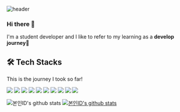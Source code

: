 ![header](https://capsule-render.vercel.app/api?type=waving&color=a2bece&height=200&text=🌱%20Develop%20Journey%20🌱&fontSize=50&animation=fadeIn&fontColor=727996&fontAlignY=35)
### Hi there 👋
I'm a student developer and I like to refer to my learning as a **develop journey**🎈

## 🛠 Tech Stacks
This is the journey I took so far!

<img src="https://img.shields.io/badge/Python-3766AB?style=flat&logo=Python&logoColor=white"/></a>
<img src="https://img.shields.io/badge/HTML-E34F26?style=flat&logo=HTML5&logoColor=white"/></a>
<img src="https://img.shields.io/badge/CSS-1572B6?style=flat&logo=CSS3&logoColor=white"/></a>
<img src="https://img.shields.io/badge/JS-F7DF1E?style=flat&logo=JavaScript&logoColor=white"/></a>
<img src="https://img.shields.io/badge/React-61DAFB?style=flat&logo=React&logoColor=white"/></a>
<img src="https://img.shields.io/badge/Java-3766AB?style=flat&logo=Java&logoColor=white"/></a>
<img src="https://img.shields.io/badge/C-A8B9CC?style=flat&logo=C&logoColor=white"/></a> 
<img src="https://img.shields.io/badge/Dart-0175C2?style=flat&logo=Dart&logoColor=white"/></a>
<img src="https://img.shields.io/badge/Flutter-02569B?style=flat&logo=Flutter&logoColor=white"/></a>
<img src="https://img.shields.io/badge/MySQL-4479A1?style=flat&logo=MySQL&logoColor=white"/></a>



![본인ID's github stats](https://github-readme-stats.vercel.app/api?username=delee5695&show_icons=true)
[![본인ID's github stats](https://github-readme-stats.vercel.app/api/top-langs/?username=delee5695&show_icons=true&hide_border=true&title_color=004386&icon_color=004386&layout=compact)](https://github.com/delee5695)



<!--
**delee5695/delee5695** is a ✨ _special_ ✨ repository because its `README.md` (this file) appears on your GitHub profile.

Here are some ideas to get you started:

- 🔭 I’m currently working on ...
- 🌱 I’m currently learning ...
- 👯 I’m looking to collaborate on ...
- 🤔 I’m looking for help with ...
- 💬 Ask me about ...
- 📫 How to reach me: ...
- 😄 Pronouns: ...
- ⚡ Fun fact: ...
-->
